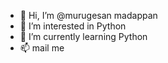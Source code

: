 - 👋 Hi, I’m @murugesan madappan
- 👀 I’m interested in Python
- 🌱 I’m currently learning Python
- 📫 mail me 

<!---
murugesanmadappan/murugesanmadappan is a ✨ special ✨ repository because its `README.md` (this file) appears on your GitHub profile.
You can click the Preview link to take a look at your changes.
--->
